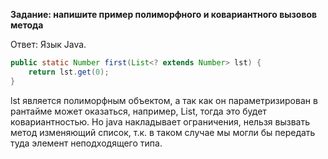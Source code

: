 **Задание: напишите пример полиморфного и ковариантного вызовов метода**

Ответ: Язык Java.
```java
public static Number first(List<? extends Number> lst) {
    return lst.get(0);
}
```
lst является полиморфным объектом, а так как он параметризирован в рантайме может оказаться, например, List<Integer>, тогда это будет ковариантностью. Но java накладывает ограничения, нельзя вызвать метод изменяющий список, т.к. в таком случае мы могли бы передать туда элемент неподходящего типа.